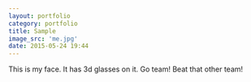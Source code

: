 ```yaml
---
layout: portfolio
category: portfolio
title: Sample
image_src: 'me.jpg'
date: 2015-05-24 19:44
---
```


This is my face.  It has 3d glasses on it.  Go team!  Beat that other team!

